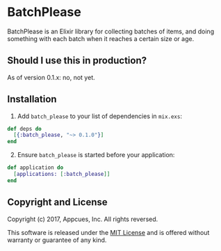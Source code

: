 # BatchPlease

BatchPlease is an Elixir library for collecting batches of items,
and doing something with each batch when it reaches a certain size
or age.

## Should I use this in production?

As of version 0.1.x: no, not yet.

## Installation

1. Add `batch_please` to your list of dependencies in `mix.exs`:

  ```elixir
  def deps do
    [{:batch_please, "~> 0.1.0"}]
  end
  ```

2. Ensure `batch_please` is started before your application:

  ```elixir
  def application do
    [applications: [:batch_please]]
  end
  ```

## Copyright and License

Copyright (c) 2017, Appcues, Inc.  All rights reversed.

This software is released under the
[MIT License](https://opensource.org/licenses/MIT)
and is offered without warranty or guarantee of any kind.

